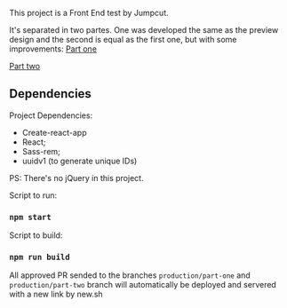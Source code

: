 This project is a Front End test by Jumpcut.

It's separated in two partes. One was developed the same as the preview design and the second is equal as the first one, but with some improvements:
[Part one](https://jumpcut-test-9bzoelt9w.now.sh/)

[Part two](https://jumpcut-test-9bzoelt9w.now.sh/)


## Dependencies

Project Dependencies:

- Create-react-app
- React;
- Sass-rem;
- uuidv1 (to generate unique IDs)

PS: There's no jQuery in this project.

Script to run:

### `npm start`

Script to build:
### `npm run build`

All approved PR sended to the branches `production/part-one` and `production/part-two` branch will automatically be deployed and servered with a new link by new.sh
